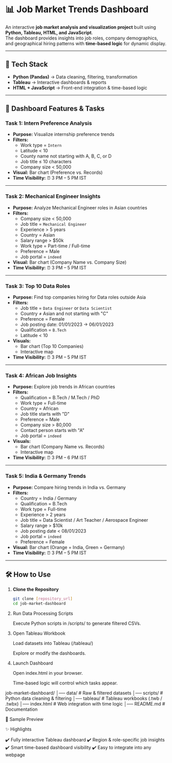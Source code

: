 # 📊 Job Market Trends Dashboard

An interactive **job market analysis and visualization project** built using **Python, Tableau, HTML, and JavaScript**.  
The dashboard provides insights into job roles, company demographics, and geographical hiring patterns with **time-based logic** for dynamic display.

---

## 🚀 Tech Stack

- **Python (Pandas)** → Data cleaning, filtering, transformation  
- **Tableau** → Interactive dashboards & reports  
- **HTML + JavaScript** → Front-end integration & time-based logic  

---

## 📌 Dashboard Features & Tasks

### **Task 1: Intern Preference Analysis**
- **Purpose:** Visualize internship preference trends  
- **Filters:**  
  - Work type = `Intern`  
  - Latitude < 10  
  - County name not starting with A, B, C, or D  
  - Job title ≤ 10 characters  
  - Company size < 50,000  
- **Visual:** Bar chart (Preference vs. Records)  
- **Time Visibility:** ⏰ 3 PM – 5 PM IST  

---

### **Task 2: Mechanical Engineer Insights**
- **Purpose:** Analyze Mechanical Engineer roles in Asian countries  
- **Filters:**  
  - Company size < 50,000  
  - Job title = `Mechanical Engineer`  
  - Experience > 5 years  
  - Country = Asian  
  - Salary range > $50k  
  - Work type = Part-time / Full-time  
  - Preference = Male  
  - Job portal = `indeed`  
- **Visual:** Bar chart (Company Name vs. Company Size)  
- **Time Visibility:** ⏰ 3 PM – 5 PM IST  

---

### **Task 3: Top 10 Data Roles**
- **Purpose:** Find top companies hiring for Data roles outside Asia  
- **Filters:**  
  - Job title = `Data Engineer` or `Data Scientist`  
  - Country ≠ Asian and not starting with "C"  
  - Preference = Female  
  - Job posting date: 01/01/2023 → 06/01/2023  
  - Qualification = `B.Tech`  
  - Latitude < 10  
- **Visuals:**  
  - Bar chart (Top 10 Companies)  
  - Interactive map  
- **Time Visibility:** ⏰ 3 PM – 5 PM IST  

---

### **Task 4: African Job Insights**
- **Purpose:** Explore job trends in African countries  
- **Filters:**  
  - Qualification = B.Tech / M.Tech / PhD  
  - Work type = Full-time  
  - Country = African  
  - Job title starts with "D"  
  - Preference = Male  
  - Company size > 80,000  
  - Contact person starts with "A"  
  - Job portal = `indeed`  
- **Visuals:**  
  - Bar chart (Company Name vs. Records)  
  - Interactive map  
- **Time Visibility:** ⏰ 3 PM – 6 PM IST  

---

### **Task 5: India & Germany Trends**
- **Purpose:** Compare hiring trends in India vs. Germany  
- **Filters:**  
  - Country = India / Germany  
  - Qualification = B.Tech  
  - Work type = Full-time  
  - Experience > 2 years  
  - Job title = Data Scientist / Art Teacher / Aerospace Engineer  
  - Salary range > $10k  
  - Job posting date < 08/01/2023  
  - Job portal = `indeed`  
  - Preference = Female  
- **Visual:** Bar chart (Orange = India, Green = Germany)  
- **Time Visibility:** ⏰ 3 PM – 5 PM IST  

---

## 🛠️ How to Use

1. **Clone the Repository**
   ```bash
   git clone [repository_url]
   cd job-market-dashboard

2. Run Data Processing Scripts

    Execute Python scripts in /scripts/ to generate filtered CSVs.

3. Open Tableau Workbook

    Load datasets into Tableau (/tableau/)

    Explore or modify the dashboards.

4. Launch Dashboard

    Open index.html in your browser.

    Time-based logic will control which tasks appear.



job-market-dashboard/
│── data/                 # Raw & filtered datasets
│── scripts/              # Python data cleaning & filtering
│── tableau/              # Tableau workbooks (.twb / .twbx)
│── index.html            # Web integration with time logic
│── README.md             # Documentation

📸 Sample Preview


✨ Highlights

✔️ Fully interactive Tableau dashboard
✔️ Region & role-specific job insights
✔️ Smart time-based dashboard visibility
✔️ Easy to integrate into any webpage

